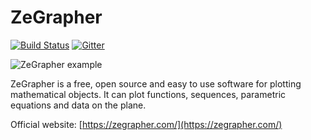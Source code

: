 # ZeGrapher

[![Build Status](https://travis-ci.org/AdelKS/ZeGrapher.svg?branch=master)](https://travis-ci.org/AdelKS/ZeGrapher)
[![Gitter](https://badges.gitter.im/ZeGrapher/community.svg)](https://gitter.im/ZeGrapher/community?utm_source=badge&utm_medium=badge&utm_campaign=pr-badge)

![ZeGrapher example](https://zegrapher.com/screenshots/index.png)

ZeGrapher is a free, open source and easy to use software for plotting mathematical objects. It can plot functions, sequences, parametric equations and data on the plane.

Official website: [https://zegrapher.com/](https://zegrapher.com/)
